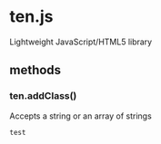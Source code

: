 ten.js
======

Lightweight JavaScript/HTML5 library

## methods
### ten.addClass()
Accepts a string or an array of strings
```
test
```
